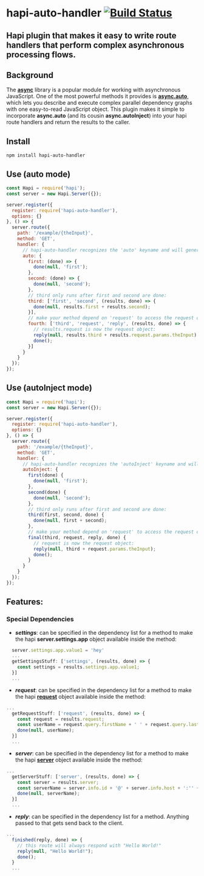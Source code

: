 # hapi-auto-handler [![Build Status](https://travis-ci.org/firstandthird/hapi-auto-handler.svg?branch=master)](https://travis-ci.org/firstandthird/hapi-auto-handler)

## Hapi plugin that makes it easy to write route handlers that perform complex asynchronous processing flows.

## Background
The __[async](http://caolan.github.io/async/index.html)__ library is a popular module for working with asynchronous JavaScript. One of the most powerful methods it provides is __[async.auto](http://caolan.github.io/async/docs.html#auto)__, which lets you describe and execute complex parallel dependency graphs with one easy-to-read JavaScript object. This plugin makes it simple to incorporate __async.auto__ (and its cousin __async.autoInject__) into your hapi route handlers and return the results to the caller.


## Install

```
npm install hapi-auto-handler
```

## Use (auto mode)


```js
const Hapi = require('hapi');
const server = new Hapi.Server({});

server.register({
  register: require('hapi-auto-handler'),
  options: {}
}, () => {
  server.route({
    path: '/example/{theInput}',
    method: 'GET',
    handler: {
      // hapi-auto-handler recognizes the 'auto' keyname and will generate the route handler for you:
      auto: {
        first: (done) => {
          done(null, 'first');
        },
        second: (done) => {
          done(null, 'second');
        },
        // third only runs after first and second are done:
        third: ['first', 'second', (results, done) => {
          done(null, results.first + results.second);
        }],
        // make your method depend on 'request' to access the request object:
        fourth: ['third', 'request', 'reply', (results, done) => {
          // results.request is now the request object:
          reply(null, results.third + results.request.params.theInput)
          done();
        }]
      }
    }
  });
});
```
## Use (autoInject mode)


```js
const Hapi = require('hapi');
const server = new Hapi.Server({});

server.register({
  register: require('hapi-auto-handler'),
  options: {}
}, () => {
  server.route({
    path: '/example/{theInput}',
    method: 'GET',
    handler: {
      // hapi-auto-handler recognizes the 'autoInject' keyname and will generate the route handler for you:
      autoInject: {
        first(done) {
          done(null, 'first');
        },
        second(done) {
          done(null, 'second');
        },
        // third only runs after first and second are done:
        third(first, second, done) {
          done(null, first + second);
        },
        // make your method depend on 'request' to access the request object:
        final(third, request, reply, done) {
          // request is now the request object:
          reply(null, third + request.params.theInput);
          done();
        }
      }
    }
  });
});
```
## Features:

### Special Dependencies
- ***settings***: can be specified in the dependency list for a method to make the hapi __server.settings.app__ object available inside the method:
```js
  server.settings.app.value1 = 'hey'
  ...
  getSettingsStuff: ['settings', (results, done) => {
    const settings = results.settings.app.value1;
  }]
  ...
```
- ***request***: can be specified in the dependency list for a method to make the hapi __[request](http://hapijs.com/api#requests)__ object available inside the method:
```js
...
  getRequestStuff: ['request', (results, done) => {
    const request = results.request;
    const userName = request.query.firstName + ' ' + request.query.lastName;
    done(null, userName);
  }]
  ...
```
- ***server***: can be specified in the dependency list for a method to make the hapi __[server](http://hapijs.com/api#server)__ object available inside the method:
```js
...
  getServerStuff: ['server', (results, done) => {
    const server = results.server;
    const serverName = server.info.id + '@' + server.info.host + ':'' + server.info.port'
    done(null, serverName);
  }]
  ...
```

- ***reply***: can be specified in the dependency list for a method. Anything passed to that gets send back to the client.
```js
...
  finished(reply, done) => {
    // this route will always respond with "Hello World!"
    reply(null, "Hello World!");
    done();
  }
  ...
```
